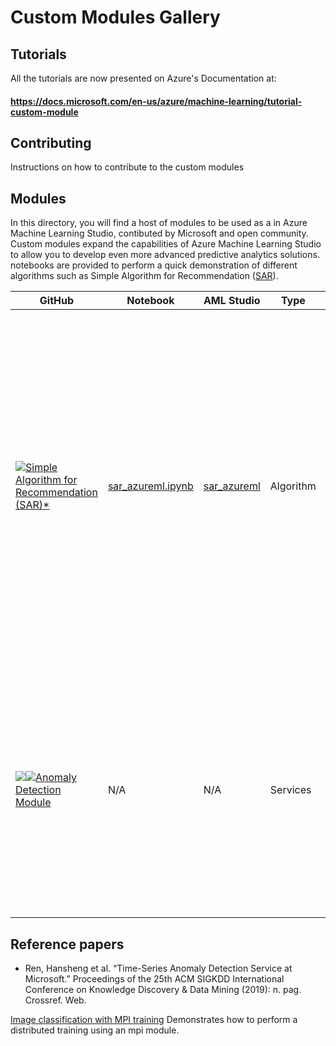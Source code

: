 # Custom Modules Gallery
## Tutorials
All the tutorials are now presented on Azure's Documentation at:
#### https://docs.microsoft.com/en-us/azure/machine-learning/tutorial-custom-module

## Contributing
Instructions on how to contribute to the custom modules

## Modules
In this directory, you will find a host of modules to be used as a in Azure Machine Learning Studio, contibuted by Microsoft and open community. Custom modules expand the capabilities of Azure Machine Learning Studio to allow you to develop even more advanced predictive analytics solutions. notebooks are provided to perform a quick demonstration of different algorithms such as Simple Algorithm for Recommendation ([SAR](https://github.com/Microsoft/Product-Recommendations/blob/master/doc/sar.md)). 

| GitHub | Notebook | AML Studio | Type | Description |
| --- | --- | --- | --- | --- |
|![](https://az712634.vo.msecnd.net/content/14b2744cf8d6418c87ffddc3f3127242/9502630827244d60a1214f250e3bbca7/ba9e9cfd25a74690aec5983cb7cbf9ad/7662044d475d416ab30dc12fe41692e5/image?5131359820425363)[Simple Algorithm for Recommendation (SAR)*](https://github.com/microsoft/recommenders/tree/master/examples/00_quick_start) | [sar_azureml.ipynb](https://github.com/microsoft/recommenders/blob/master/examples/00_quick_start/sar_movieratings_with_azureml_designer.ipynb)<br> | [sar_azureml](sar_movielens_with_azureml.ipynb) | Algorithm | An example of how to utilize and evaluate SAR using the [Azure Machine Learning service](https://docs.microsoft.com/azure/machine-learning/service/overview-what-is-azure-ml) (AzureML). It takes the content of the [sar quickstart notebook](sar_movielens.ipynb) and demonstrates how to use the power of the cloud to manage data, switch to powerful GPU machines, and monitor runs while training a model.
|![](https://kensho2/img/logo_b.ab317bb1.svg)![](https://kensho2/img/ANOMALYDETECTOR_b.31a3cde1.svg)[Anomaly Detection Module](https://github.com/microsoft/anomalydetector/tree/master/aml_module#spectral-residual-anomaly-detection-module)| N/A | N/A| Services | Anomaly detection aims to discover unexpected events or rare items in data. It is designed to be accurate, efficient and general, using Spectral Residual (SR) and Convolutional Neural Network (CNN).|

## Reference papers
- Ren, Hansheng et al. “Time-Series Anomaly Detection Service at Microsoft.” Proceedings of the 25th ACM SIGKDD International Conference on Knowledge Discovery & Data Mining (2019): n. pag. Crossref. Web.

[Image classification with MPI training](https://github.com/Azure/DesignerPrivatePreviewFeatures/blob/master/azureml-modules/samples/image-classification.ipynb) Demonstrates how to perform a distributed training using an mpi module.
